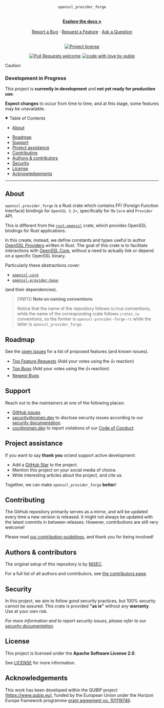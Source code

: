 <div align="center">

  `openssl_provider_forge`

  <br />
  <a href="#about"><strong>Explore the docs »</strong></a>
  <br />
  <br />
  <a href="https://github.com/qubip/openssl-provider-forge-rs/issues/new?assignees=&labels=bug&template=01_BUG_REPORT.md&title=bug%3A+">Report a Bug</a>
  ·
  <a href="https://github.com/qubip/openssl-provider-forge-rs/issues/new?assignees=&labels=enhancement&template=02_FEATURE_REQUEST.md&title=feat%3A+">Request a Feature</a>
  ·
  <a href="https://github.com/qubip/openssl-provider-forge-rs/issues/new?assignees=&labels=question&template=04_SUPPORT_QUESTION.md&title=support%3A+">Ask a Question</a>
</div>

<div align="center">
<br />

[![Project license](https://img.shields.io/github/license/qubip/openssl-provider-forge-rs.svg?style=flat-square)](LICENSE)

[![Pull Requests welcome](https://img.shields.io/badge/PRs-welcome-ff69b4.svg?style=flat-square)](https://github.com/qubip/openssl-provider-forge-rs/issues?q=is%3Aissue+is%3Aopen+label%3A%22help+wanted%22)
[![code with love by qubip](https://img.shields.io/badge/%3C%2F%3E%20with%20%E2%99%A5%20by-qubip%2Fnisec-ff1414.svg?style=flat-square)](https://github.com/orgs/QUBIP/teams/nisec)

</div>

> [!CAUTION]
>
> ### Development in Progress
>
> This project is **currently in development** and **not yet ready for production use**.
>
> **Expect changes** to occur from time to time, and at this stage, some features may be unavailable.

<details open="open">
<summary>Table of Contents</summary>

- [About](#about)
<!--
- [Getting Started](#getting-started)
  - [Prerequisites](#prerequisites)
  - [Installation](#installation)
!-->
<!--
- [Usage](#usage)
!-->
- [Roadmap](#roadmap)
- [Support](#support)
- [Project assistance](#project-assistance)
- [Contributing](#contributing)
- [Authors & contributors](#authors--contributors)
- [Security](#security)
- [License](#license)
- [Acknowledgements](#acknowledgements)

</details>

---

## About

`openssl_provider_forge` is a Rust crate which
contains FFI (Foreign Function Interface) bindings
for `OpenSSL 3.2+`,
specifically for its `Core` and `Provider` API.

This is different from the [`rust-openssl`][crates:rust-openssl] crate,
which provides OpenSSL bindings for Rust applications.

In this create, instead, we define constants and types
useful to author [OpenSSL Providers][ossl:man:provider]
written in Rust.
The goal of this crate is to facilitate
interactions with [OpenSSL Core][ossl:man:core],
without a need to actually link or depend on a specific
OpenSSL binary.

Particularly these abstractions cover:

- [`openssl-core`][ossl:man:core]
- [`openssl-provider-base`][ossl:man:provider-base]

(and their dependencies).

[ossl:man:provider]: https://docs.openssl.org/3.2/man7/provider/
[ossl:man:provider-base]: https://docs.openssl.org/3.2/man7/provider-base/
[ossl:man:core]: https://docs.openssl.org/3.2/man7/openssl-core.h/
[crates:rust-openssl]: https://crates.io/crates/openssl

> [!INFO]
> **Note on naming conventions**
>
> Notice that
> the name of the repository follows `Github` conventions,
> while the name of the corresponding crate
> follows `crates.io` conventions,
> so the former is `openssl-provider-forge-rs`
> while the latter is `openssl_provider_forge`.

<!--
## Getting Started

### Prerequisites

> **[?]**
> What are the project requirements/dependencies?

### Installation

> **[?]**
> Describe how to install and get started with the project.
!-->

<!--
## Usage

> **[?]**
> How does one go about using it?
> Provide various use cases and code examples here.
!-->

## Roadmap

See the [open issues](https://github.com/qubip/openssl-provider-forge-rs/issues) for a list of proposed features (and known issues).

- [Top Feature Requests](https://github.com/qubip/openssl-provider-forge-rs/issues?q=label%3Aenhancement+is%3Aopen+sort%3Areactions-%2B1-desc) (Add your votes using the 👍 reaction)
- [Top Bugs](https://github.com/qubip/openssl-provider-forge-rs/issues?q=is%3Aissue+is%3Aopen+label%3Abug+sort%3Areactions-%2B1-desc) (Add your votes using the 👍 reaction)
- [Newest Bugs](https://github.com/qubip/openssl-provider-forge-rs/issues?q=is%3Aopen+is%3Aissue+label%3Abug)

## Support

Reach out to the maintainers at one of the following places:

- [GitHub issues](https://github.com/qubip/openssl-provider-forge-rs/issues/new?assignees=&labels=question&template=04_SUPPORT_QUESTION.md&title=support%3A+)
- <security@romen.dev> to disclose security issues according to our [security documentation](docs/SECURITY.md).
- <coc@romen.dev> to report violations of our [Code of Conduct](docs/CODE_OF_CONDUCT.md).

## Project assistance

If you want to say **thank you** or/and support active development:

- Add a [GitHub Star](https://github.com/qubip/openssl-provider-forge-rs) to the project.
- Mention this project on your social media of choice.
- Write interesting articles about the project, and cite us.

Together, we can make `openssl_provider_forge` **better**!

## Contributing

The GitHub repository primarily serves as a mirror,
and will be updated every time a new version is released.
It might not always be updated with the latest commits in between releases.
However, contributions are still very welcome!

Please read [our contribution guidelines](docs/CONTRIBUTING.md), and thank you for being involved!

## Authors & contributors

The original setup of this repository is by [NISEC](https://github.com/orgs/QUBIP/teams/nisec).

For a full list of all authors and contributors, see [the contributors page](https://github.com/qubip/openssl-provider-forge-rs/contributors).

## Security

In this project, we aim to follow good security practices, but 100% security cannot be assured.
This crate is provided **"as is"** without any **warranty**. Use at your own risk.

_For more information and to report security issues, please refer to our [security documentation](docs/SECURITY.md)._

## License

This project is licensed under the **Apache Software License 2.0**.

See [LICENSE](LICENSE) for more information.

## Acknowledgements

This work has been developed within the QUBIP project (https://www.qubip.eu),
funded by the European Union under the Horizon Europe framework programme
[grant agreement no. 101119746](https://doi.org/10.3030/101119746).
